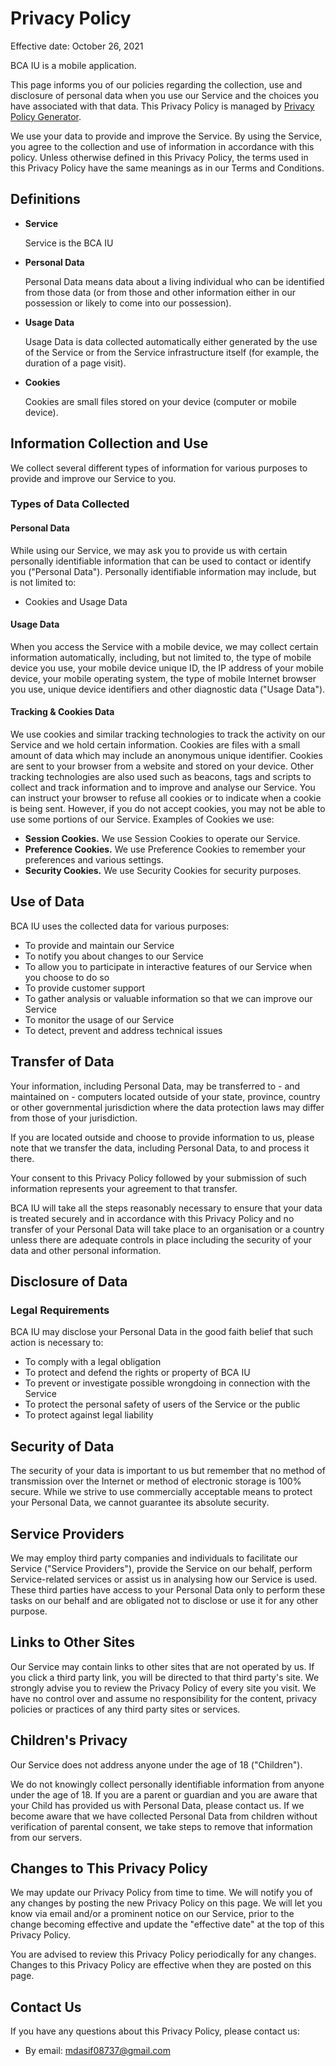<h1>Privacy Policy</h1>
<p>Effective date: October 26, 2021</p>
<p>BCA IU is a  mobile application.</p>
<p>This page informs you of our policies regarding the collection, use and disclosure of personal data when you use our Service and the choices you have associated with that data. This Privacy Policy is managed by <a href="https://www.freeprivacypolicy.com/free-privacy-policy-generator/" target="_blank">Privacy Policy Generator</a>.</p>
<p>We use your data to provide and improve the Service. By using the Service, you agree to the collection and use of information in accordance with this policy. Unless otherwise defined in this Privacy Policy, the terms used in this Privacy Policy have the same meanings as in our Terms and Conditions.</p>
<h2>Definitions</h2>
<ul>
<li>
<p><strong>Service</strong></p>
<p>Service is the BCA IU </p>
</li>
<li>
<p><strong>Personal Data</strong></p>
<p>Personal Data means data about a living individual who can be identified from those data (or from those and other information either in our possession or likely to come into our possession).</p>
</li>
<li>
<p><strong>Usage Data</strong></p>
<p>Usage Data is data collected automatically either generated by the use of the Service or from the Service infrastructure itself (for example, the duration of a page visit).</p>
</li>
<li>
<p><strong>Cookies</strong></p>
<p>Cookies are small files stored on your device (computer or mobile device).</p>
</li>
</ul>
<h2>Information Collection and Use</h2>
<p>We collect several different types of information for various purposes to provide and improve our Service to you.</p>
<h3>Types of Data Collected</h3>
<h4>Personal Data</h4>
<p>While using our Service, we may ask you to provide us with certain personally identifiable information that can be used to contact or identify you (&quot;Personal Data&quot;). Personally identifiable information may include, but is not limited to:</p>
<ul>
<li>Cookies and Usage Data</li>
</ul>
<h4>Usage Data</h4>
<p>When you access the Service with a mobile device, we may collect certain information automatically, including, but not limited to, the type of mobile device you use, your mobile device unique ID, the IP address of your mobile device, your mobile operating system, the type of mobile Internet browser you use, unique device identifiers and other diagnostic data (&quot;Usage Data&quot;).</p>
<h4>Tracking &amp; Cookies Data</h4>
<p>We use cookies and similar tracking technologies to track the activity on our Service and we hold certain information.
Cookies are files with a small amount of data which may include an anonymous unique identifier. Cookies are sent to your browser from a website and stored on your device. Other tracking technologies are also used such as beacons, tags and scripts to collect and track information and to improve and analyse our Service.
You can instruct your browser to refuse all cookies or to indicate when a cookie is being sent. However, if you do not accept cookies, you may not be able to use some portions of our Service.
Examples of Cookies we use:</p>
<ul>
<li><strong>Session Cookies.</strong> We use Session Cookies to operate our Service.</li>
<li><strong>Preference Cookies.</strong> We use Preference Cookies to remember your preferences and various settings.</li>
<li><strong>Security Cookies.</strong> We use Security Cookies for security purposes.</li>
</ul>
<h2>Use of Data</h2>
<p>BCA IU uses the collected data for various purposes:</p>
<ul>
<li>To provide and maintain our Service</li>
<li>To notify you about changes to our Service</li>
<li>To allow you to participate in interactive features of our Service when you choose to do so</li>
<li>To provide customer support</li>
<li>To gather analysis or valuable information so that we can improve our Service</li>
<li>To monitor the usage of our Service</li>
<li>To detect, prevent and address technical issues</li>
</ul>
<h2>Transfer of Data</h2>
<p>Your information, including Personal Data, may be transferred to - and maintained on - computers located outside of your state, province, country or other governmental jurisdiction where the data protection laws may differ from those of your jurisdiction.</p>
<p>If you are located outside and choose to provide information to us, please note that we transfer the data, including Personal Data, to and process it there.</p>
<p>Your consent to this Privacy Policy followed by your submission of such information represents your agreement to that transfer.</p>
<p>BCA IU will take all the steps reasonably necessary to ensure that your data is treated securely and in accordance with this Privacy Policy and no transfer of your Personal Data will take place to an organisation or a country unless there are adequate controls in place including the security of your data and other personal information.</p>
<h2>Disclosure of Data</h2>
<h3>Legal Requirements</h3>
<p>BCA IU may disclose your Personal Data in the good faith belief that such action is necessary to:</p>
<ul>
<li>To comply with a legal obligation</li>
<li>To protect and defend the rights or property of BCA IU </li>
<li>To prevent or investigate possible wrongdoing in connection with the Service</li>
<li>To protect the personal safety of users of the Service or the public</li>
<li>To protect against legal liability</li>
</ul>
<h2>Security of Data</h2>
<p>The security of your data is important to us but remember that no method of transmission over the Internet or method of electronic storage is 100% secure. While we strive to use commercially acceptable means to protect your Personal Data, we cannot guarantee its absolute security.</p>
<h2>Service Providers</h2>
<p>We may employ third party companies and individuals to facilitate our Service (&quot;Service Providers&quot;), provide the Service on our behalf, perform Service-related services or assist us in analysing how our Service is used.
These third parties have access to your Personal Data only to perform these tasks on our behalf and are obligated not to disclose or use it for any other purpose.</p>
<h2>Links to Other Sites</h2>
<p>Our Service may contain links to other sites that are not operated by us. If you click a third party link, you will be directed to that third party's site. We strongly advise you to review the Privacy Policy of every site you visit.
We have no control over and assume no responsibility for the content, privacy policies or practices of any third party sites or services.</p>
<h2>Children's Privacy</h2>
<p>Our Service does not address anyone under the age of 18 (&quot;Children&quot;).</p>
<p>We do not knowingly collect personally identifiable information from anyone under the age of 18. If you are a parent or guardian and you are aware that your Child has provided us with Personal Data, please contact us. If we become aware that we have collected Personal Data from children without verification of parental consent, we take steps to remove that information from our servers.</p>
<h2>Changes to This Privacy Policy</h2>
<p>We may update our Privacy Policy from time to time. We will notify you of any changes by posting the new Privacy Policy on this page.
We will let you know via email and/or a prominent notice on our Service, prior to the change becoming effective and update the &quot;effective date&quot; at the top of this Privacy Policy.</p>
<p>You are advised to review this Privacy Policy periodically for any changes. Changes to this Privacy Policy are effective when they are posted on this page.</p>
<h2>Contact Us</h2>
<p>If you have any questions about this Privacy Policy, please contact us:</p>
<ul>
<li>By email: <a href="" >mdasif08737@gmail.com</a></li>
</ul>
